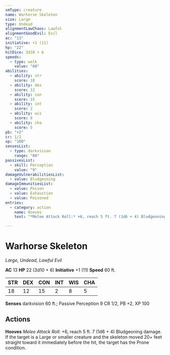 ```yaml
---
smType: creature
name: Warhorse Skeleton
size: Large
type: Undead
alignmentLawChaos: Lawful
alignmentGoodEvil: Evil
ac: "13"
initiative: +1 (11)
hp: "22"
hitDice: 3d10 + 6
speeds:
  - type: walk
    value: "60"
abilities:
  - ability: str
    score: 18
  - ability: dex
    score: 12
  - ability: con
    score: 15
  - ability: int
    score: 2
  - ability: wis
    score: 8
  - ability: cha
    score: 5
pb: "+2"
cr: 1/2
xp: "100"
sensesList:
  - type: darkvision
    range: "60"
passivesList:
  - skill: Perception
    value: "9"
damageVulnerabilitiesList:
  - value: Bludgeoning
damageImmunitiesList:
  - value: Poison
  - value: Exhaustion
  - value: Poisoned
entries:
  - category: action
    name: Hooves
    text: "*Melee Attack Roll:* +6, reach 5 ft. 7 (1d6 + 4) Bludgeoning damage. If the target is a Large or smaller creature and the skeleton moved 20+ feet straight toward it immediately before the hit, the target has the Prone condition."

---
```


# Warhorse Skeleton
*Large, Undead, Lawful Evil*

**AC** 13
**HP** 22 (3d10 + 6)
**Initiative** +1 (11)
**Speed** 60 ft.

| STR | DEX | CON | INT | WIS | CHA |
| --- | --- | --- | --- | --- | --- |
| 18 | 12 | 15 | 2 | 8 | 5 |

**Senses** darkvision 60 ft.; Passive Perception 9
CR 1/2, PB +2, XP 100

## Actions

**Hooves**
*Melee Attack Roll:* +6, reach 5 ft. 7 (1d6 + 4) Bludgeoning damage. If the target is a Large or smaller creature and the skeleton moved 20+ feet straight toward it immediately before the hit, the target has the Prone condition.
